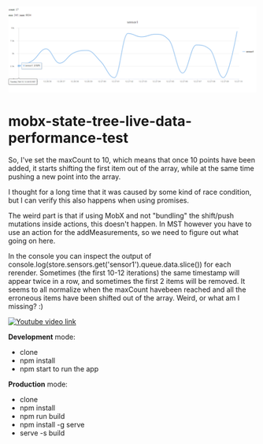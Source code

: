 ![Image of Yaktocat](https://raw.githubusercontent.com/sorenhoyer/mobx-state-tree-live-data-performance-test/master/mobx-state-tree-live-data-performance-test.PNG)

# mobx-state-tree-live-data-performance-test
So, I've set the maxCount to 10, which means that once 10 points have been added, it starts shifting the first item out of the array, while at the same time pushing a new point into the array.

I thought for a long time that it was caused by some kind of race condition, but I can verify this also happens when using promises.

The weird part is that if using MobX and not "bundling" the shift/push mutations inside actions, this doesn't happen. In MST however you have to use an action for the addMeasurements, so we need to figure out what going on here.

In the console you can inspect the output of console.log(store.sensors.get('sensor1').queue.data.slice()) for each rerender. Sometimes (the first 10-12 iterations) the same timestamp will appear twice in a row, and sometimes the first 2 items will be removed. It seems to all normalize when the maxCount havebeen reached and all the erroneous items have been shifted out of the array. Weird, or what am I missing? :)

[![Youtube video link](https://img.youtube.com/vi/6TMjDH6VJ-o/0.jpg)](https://www.youtube.com/watch?v=6TMjDH6VJ-o)

**Development** mode:
- clone
- npm install
- npm start to run the app

**Production** mode:

- clone
- npm install
- npm run build
- npm install -g serve
- serve -s build

